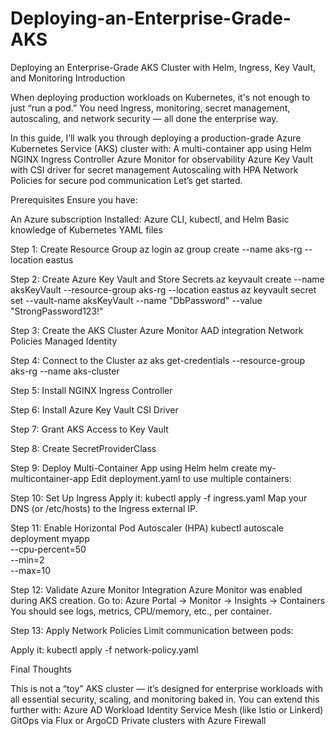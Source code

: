 # Deploying-an-Enterprise-Grade-AKS
Deploying an Enterprise-Grade AKS Cluster with Helm, Ingress, Key Vault, and Monitoring
Introduction

When deploying production workloads on Kubernetes, it's not enough to just “run a pod.” You need Ingress, monitoring, secret management, autoscaling, and network security — all done the enterprise way.

In this guide, I’ll walk you through deploying a production-grade Azure Kubernetes Service (AKS) cluster with:
A multi-container app using Helm
NGINX Ingress Controller
Azure Monitor for observability
Azure Key Vault with CSI driver for secret management
Autoscaling with HPA
Network Policies for secure pod communication
Let’s get started.

Prerequisites
Ensure you have:

An Azure subscription
Installed: Azure CLI, kubectl, and Helm
Basic knowledge of Kubernetes YAML files

Step 1: Create Resource Group
az login
az group create --name aks-rg --location eastus

Step 2: Create Azure Key Vault and Store Secrets
az keyvault create --name aksKeyVault --resource-group aks-rg --location eastus
az keyvault secret set --vault-name aksKeyVault --name "DbPassword" --value "StrongPassword123!"


Step 3: Create the AKS Cluster
Azure Monitor
AAD integration
Network Policies
Managed Identity

Step 4: Connect to the Cluster
az aks get-credentials --resource-group aks-rg --name aks-cluster

Step 5: Install NGINX Ingress Controller

Step 6: Install Azure Key Vault CSI Driver

Step 7: Grant AKS Access to Key Vault

Step 8: Create SecretProviderClass

Step 9: Deploy Multi-Container App using Helm
helm create my-multicontainer-app
Edit deployment.yaml to use multiple containers:

Step 10: Set Up Ingress
Apply it:
kubectl apply -f ingress.yaml
Map your DNS (or /etc/hosts) to the Ingress external IP.

Step 11: Enable Horizontal Pod Autoscaler (HPA)
kubectl autoscale deployment myapp \
  --cpu-percent=50 \
  --min=2 \
  --max=10


Step 12: Validate Azure Monitor Integration
Azure Monitor was enabled during AKS creation. Go to:
Azure Portal → Monitor → Insights → Containers
You should see logs, metrics, CPU/memory, etc., per container.

Step 13: Apply Network Policies
Limit communication between pods:

Apply it: kubectl apply -f network-policy.yaml


Final Thoughts

This is not a “toy” AKS cluster — it’s designed for enterprise workloads with all essential security, scaling, and monitoring baked in.
You can extend this further with:
Azure AD Workload Identity
Service Mesh (like Istio or Linkerd)
GitOps via Flux or ArgoCD
Private clusters with Azure Firewall
